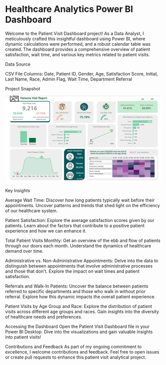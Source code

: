 # Healthcare Analytics Power BI Dashboard

Welcome to the Patient Visit Dashboard project! As a Data Analyst, I meticulously crafted this insightful dashboard using Power BI, where dynamic calculations were performed, and a robust calendar table was created. The dashboard provides a comprehensive overview of patient satisfaction, wait time, and various key metrics related to patient visits.

Data Source

CSV File Columns:
Date, Patient ID, Gender, Age, Satisfaction Score, Initial, Last Name, Race, Admin Flag, Wait Time, Department Referral

Project Snapshot

![Snapshot 1](patient_visti_dashboard.png)

Key Insights

Average Wait Time:
Discover how long patients typically wait before their appointments.
Uncover patterns and trends that shed light on the efficiency of our healthcare system.

Patient Satisfaction:
Explore the average satisfaction scores given by our patients.
Learn about the factors that contribute to a positive patient experience and how we can enhance it.

Total Patient Visits Monthly:
Get an overview of the ebb and flow of patients through our doors each month.
Understand the dynamics of healthcare demand over time.

Administrative vs. Non-Administrative Appointments:
Delve into the data to distinguish between appointments that involve administrative processes and those that don't.
Explore the impact on wait times and patient satisfaction.

Referrals and Walk-In Patients:
Uncover the balance between patients referred to specific departments and those who walk in without prior referral.
Explore how this dynamic impacts the overall patient experience.

Patient Visits by Age Group and Race:
Explore the distribution of patient visits across different age groups and races.
Gain insights into the diversity of healthcare needs and preferences.

Accessing the Dashboard
Open the Patient Visit Dashboard file in your Power BI Desktop.
Dive into the visualizations and gain valuable insights into patient visits!

Contributions and Feedback
As part of my ongoing commitment to excellence, I welcome contributions and feedback. Feel free to open issues or create pull requests to enhance this patient visit analytical project.
